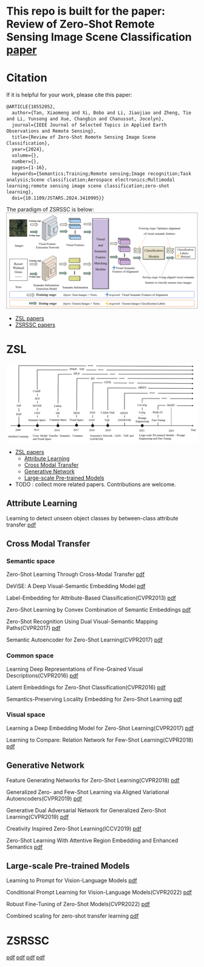 # This repo is built for the paper: Review of Zero-Shot Remote Sensing Image Scene Classification [paper](https://ieeexplore.ieee.org/document/10552052)
# Citation
If it is helpful for your work, please cite this paper:
``` 
@ARTICLE{10552052,
  author={Tan, Xiaomeng and Xi, Bobo and Li, Jiaojiao and Zheng, Tie and Li, Yunsong and Xue, Changbin and Chanussot, Jocelyn},
  journal={IEEE Journal of Selected Topics in Applied Earth Observations and Remote Sensing}, 
  title={Review of Zero-Shot Remote Sensing Image Scene Classification}, 
  year={2024},
  volume={},
  number={},
  pages={1-16},
  keywords={Semantics;Training;Remote sensing;Image recognition;Task analysis;Scene classification;Aerospace electronics;Multimodal learning;remote sensing image scene classification;zero-shot learning},
  doi={10.1109/JSTARS.2024.3410995}}
```
The paradigm of ZSRSSC is below:
![image](fig1.tif)
- [ZSL papers](#ZSL)
- [ZSRSSC papers](#ZSRSSC)
# ZSL
![image](fig2.tif)
- [ZSL papers](#ZSL)
  - [Attribute Learning](#att)
  - [Cross Modal Transfer](#cmt)
  - [Generative Network](#gen)
  - [Large-scale Pre-trained Models](#lpm)
- TODO : collect more related papers. Contributions are welcome.
## Attribute Learning <a name="att" style="display: none;"></a>
Learning to detect unseen object classes by between-class attribute transfer [pdf](https://ieeexplore.ieee.org/document/5206594)

## Cross Modal Transfer <a name="cmt" style="display: none;"></a>
### Semantic space
Zero-Shot Learning Through Cross-Modal Transfer [pdf](https://arxiv.org/abs/1301.3666)

DeViSE: A Deep Visual-Semantic Embedding Model [pdf](https://papers.nips.cc/paper_files/paper/2013/hash/7cce53cf90577442771720a370c3c723-Abstract.html) 

Label-Embedding for Attribute-Based Classification(CVPR2013) [pdf](https://openaccess.thecvf.com/content_cvpr_2013/papers/Akata_Label-Embedding_for_Attribute-Based_2013_CVPR_paper.pdf)

Zero-Shot Learning by Convex Combination of Semantic Embeddings [pdf](https://arxiv.org/abs/1312.5650)

Zero-Shot Recognition Using Dual Visual-Semantic Mapping Paths(CVPR2017) [pdf](https://openaccess.thecvf.com/content_cvpr_2017/papers/Li_Zero-Shot_Recognition_Using_CVPR_2017_paper.pdf)

Semantic Autoencoder for Zero-Shot Learning(CVPR2017) [pdf](https://openaccess.thecvf.com/content_cvpr_2017/papers/Kodirov_Semantic_Autoencoder_for_CVPR_2017_paper.pdf)
### Common space
Learning Deep Representations of Fine-Grained Visual Descriptions(CVPR2016) [pdf](https://openaccess.thecvf.com/content_cvpr_2016/papers/Reed_Learning_Deep_Representations_CVPR_2016_paper.pdf)

Latent Embeddings for Zero-Shot Classification(CVPR2016) [pdf](https://openaccess.thecvf.com/content_cvpr_2016/papers/Xian_Latent_Embeddings_for_CVPR_2016_paper.pdf)

Semantics-Preserving Locality Embedding for Zero-Shot Learning [pdf](https://www.researchgate.net/publication/332817872_Semantics-Preserving_Locality_Embedding_for_Zero-Shot_Learning)
### Visual space
Learning a Deep Embedding Model for Zero-Shot Learning(CVPR2017) [pdf](https://openaccess.thecvf.com/content_cvpr_2017/papers/Zhang_Learning_a_Deep_CVPR_2017_paper.pdf)

Learning to Compare: Relation Network for Few-Shot Learning(CVPR2018) [pdf](https://openaccess.thecvf.com/content_cvpr_2018/papers/Sung_Learning_to_Compare_CVPR_2018_paper.pdf)
## Generative Network <a name="gen" style="display: none;"></a>
Feature Generating Networks for Zero-Shot Learning(CVPR2018) [pdf](https://openaccess.thecvf.com/content_cvpr_2018/papers/Xian_Feature_Generating_Networks_CVPR_2018_paper.pdf)

Generalized Zero- and Few-Shot Learning via Aligned Variational Autoencoders(CVPR2019) [pdf](https://openaccess.thecvf.com/content_CVPR_2019/papers/Schonfeld_Generalized_Zero-_and_Few-Shot_Learning_via_Aligned_Variational_Autoencoders_CVPR_2019_paper.pdf)

Generative Dual Adversarial Network for Generalized Zero-Shot Learning(CVPR2019) [pdf](https://openaccess.thecvf.com/content_CVPR_2019/papers/Huang_Generative_Dual_Adversarial_Network_for_Generalized_Zero-Shot_Learning_CVPR_2019_paper.pdf)

Creativity Inspired Zero-Shot Learning(ICCV2019) [pdf](https://openaccess.thecvf.com/content_ICCV_2019/papers/Elhoseiny_Creativity_Inspired_Zero-Shot_Learning_ICCV_2019_paper.pdf)

Zero-Shot Learning With Attentive Region Embedding and Enhanced Semantics [pdf](https://ieeexplore.ieee.org/document/9881214)
## Large-scale Pre-trained Models <a name="lpm" style="display: none;"></a>
Learning to Prompt for Vision-Language Models [pdf](https://arxiv.org/abs/2109.01134)

Conditional Prompt Learning for Vision-Language Models(CVPR2022) [pdf](https://openaccess.thecvf.com/content/CVPR2022/papers/Zhou_Conditional_Prompt_Learning_for_Vision-Language_Models_CVPR_2022_paper.pdf)

Robust Fine-Tuning of Zero-Shot Models(CVPR2022) [pdf](https://openaccess.thecvf.com/content/CVPR2022/papers/Wortsman_Robust_Fine-Tuning_of_Zero-Shot_Models_CVPR_2022_paper.pdf)

Combined scaling for zero-shot transfer learning [pdf](https://arxiv.org/abs/2111.10050)
# ZSRSSC
 [pdf]()
 [pdf]()
 [pdf]()
 [pdf]()
